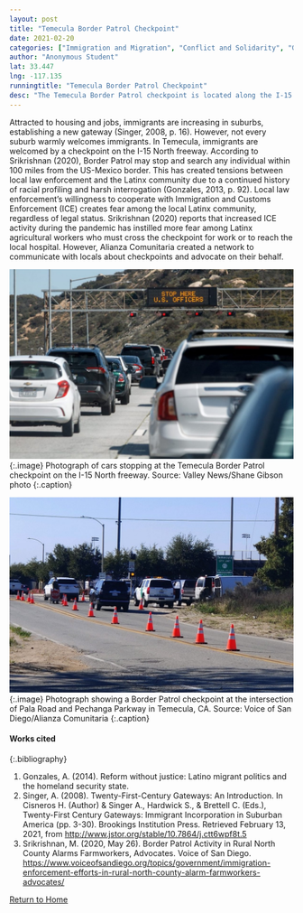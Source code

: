 ```yaml
---
layout: post
title: "Temecula Border Patrol Checkpoint"
date: 2021-02-20
categories: ["Immigration and Migration", "Conflict and Solidarity", "Global and Transnational"]
author: "Anonymous Student"
lat: 33.447
lng: -117.135
runningtitle: "Temecula Border Patrol Checkpoint"
desc: "The Temecula Border Patrol checkpoint is located along the I-15 North freeway. Here, Latinx individuals have been historically targeted by law enforcement."
---
```

Attracted to housing and jobs, immigrants are increasing in suburbs, establishing a new gateway (Singer, 2008, p. 16). However, not every suburb warmly welcomes immigrants. In Temecula, immigrants are welcomed by a checkpoint on the I-15 North freeway. According to Srikrishnan (2020), Border Patrol may stop and search any individual within 100 miles from the US-Mexico border. This has created tensions between local law enforcement and the Latinx community due to a continued history of racial profiling and harsh interrogation (Gonzales, 2013, p. 92). Local law enforcement’s willingness to cooperate with Immigration and Customs Enforcement (ICE) creates fear among the local Latinx community, regardless of legal status. Srikrishnan (2020) reports that increased ICE activity during the pandemic has instilled more fear among Latinx agricultural workers who must cross the checkpoint for work or to reach the local hospital. However, Alianza Comunitaria created a network to communicate with locals about checkpoints and advocate on their behalf. 

![Temecula Border Patrol Checkpoint](images/TemeculaBorderPatrolCheckpoint_pin1_image1.jpg)
   {:.image} 
Photograph of cars stopping at the Temecula Border Patrol checkpoint on the I-15 North freeway. Source: Valley News/Shane Gibson photo
   {:.caption} 

![Border Patrol Checkpoint on Pechanga Parkway](images/TemeculaBorderPatrolCheckpoint_pin1_image2.jpg)
   {:.image} 
Photograph showing a Border Patrol checkpoint at the intersection of Pala Road and Pechanga Parkway in Temecula, CA. Source: Voice of San Diego/Alianza Comunitaria
   {:.caption}

#### Works cited

{:.bibliography}
1. Gonzales, A. (2014). Reform without justice: Latino migrant politics and the homeland security state.
2. Singer, A. (2008). Twenty-First-Century Gateways: An Introduction. In Cisneros H. (Author) & Singer A., Hardwick S., & Brettell C. (Eds.), Twenty-First Century Gateways: Immigrant Incorporation in Suburban America (pp. 3-30). Brookings Institution Press. Retrieved February 13, 2021, from http://www.jstor.org/stable/10.7864/j.ctt6wpf8t.5
3. Srikrishnan, M. (2020, May 26). Border Patrol Activity in Rural North County Alarms Farmworkers, Advocates. Voice of San Diego. https://www.voiceofsandiego.org/topics/government/immigration-enforcement-efforts-in-rural-north-county-alarm-farmworkers-advocates/

[Return to Home](https://uclachicanxstudies.github.io/BarrioSuburbanisms/)
